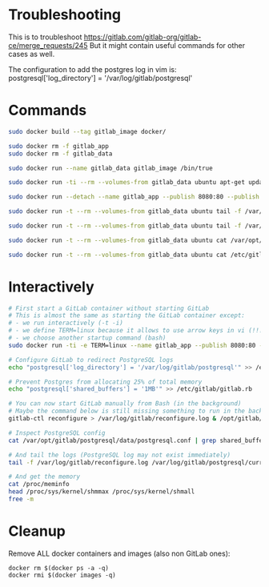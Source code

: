 # Troubleshooting

This is to troubleshoot https://gitlab.com/gitlab-org/gitlab-ce/merge_requests/245
But it might contain useful commands for other cases as well.

The configuration to add the postgres log in vim is:
postgresql['log_directory'] = '/var/log/gitlab/postgresql'

# Commands

```bash
sudo docker build --tag gitlab_image docker/

sudo docker rm -f gitlab_app
sudo docker rm -f gitlab_data

sudo docker run --name gitlab_data gitlab_image /bin/true

sudo docker run -ti --rm --volumes-from gitlab_data ubuntu apt-get update && sudo apt-get install -y vim && sudo vim /etc/gitlab/gitlab.rb

sudo docker run --detach --name gitlab_app --publish 8080:80 --publish 2222:22 --volumes-from gitlab_data gitlab_image

sudo docker run -t --rm --volumes-from gitlab_data ubuntu tail -f /var/log/gitlab/reconfigure.log

sudo docker run -t --rm --volumes-from gitlab_data ubuntu tail -f /var/log/gitlab/postgresql/current

sudo docker run -t --rm --volumes-from gitlab_data ubuntu cat /var/opt/gitlab/postgresql/data/postgresql.conf | grep shared_buffers

sudo docker run -t --rm --volumes-from gitlab_data ubuntu cat /etc/gitlab/gitlab.rb
```

# Interactively

```bash
# First start a GitLab container without starting GitLab
# This is almost the same as starting the GitLab container except:
# - we run interactively (-t -i)
# - we define TERM=linux because it allows to use arrow keys in vi (!!!)
# - we choose another startup command (bash)
sudo docker run -ti -e TERM=linux --name gitlab_app --publish 8080:80 --publish 2222:22 --volumes-from gitlab_data gitlab_image bash

# Configure GitLab to redirect PostgreSQL logs
echo "postgresql['log_directory'] = '/var/log/gitlab/postgresql'" >> /etc/gitlab/gitlab.rb

# Prevent Postgres from allocating 25% of total memory
echo "postgresql['shared_buffers'] = '1MB'" >> /etc/gitlab/gitlab.rb

# You can now start GitLab manually from Bash (in the background)
# Maybe the command below is still missing something to run in the background
gitlab-ctl reconfigure > /var/log/gitlab/reconfigure.log & /opt/gitlab/embedded/bin/runsvdir-start &

# Inspect PostgreSQL config
cat /var/opt/gitlab/postgresql/data/postgresql.conf | grep shared_buffers

# And tail the logs (PostgreSQL log may not exist immediately)
tail -f /var/log/gitlab/reconfigure.log /var/log/gitlab/postgresql/current

# And get the memory
cat /proc/meminfo
head /proc/sys/kernel/shmmax /proc/sys/kernel/shmall
free -m

```

# Cleanup

Remove ALL docker containers and images (also non GitLab ones):

```
docker rm $(docker ps -a -q)
docker rmi $(docker images -q)
```

